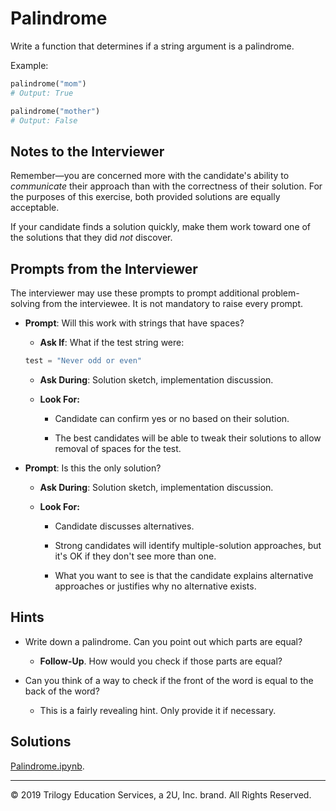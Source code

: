# Palindrome

Write a function that determines if a string argument is a palindrome.

Example:

```python
palindrome("mom")
# Output: True

palindrome("mother")
# Output: False
```

## Notes to the Interviewer

Remember—you are concerned more with the candidate's ability to _communicate_ their approach than with the correctness of their solution. For the purposes of this exercise, both provided solutions are equally acceptable.

If your candidate finds a solution quickly, make them work toward one of the solutions that they did _not_ discover.

## Prompts from the Interviewer

The interviewer may use these prompts to prompt additional problem-solving from the interviewee. It is not mandatory to raise every prompt.

* **Prompt**: Will this work with strings that have spaces?

  * **Ask If**: What if the test string were:

  ```python
  test = "Never odd or even"
  ```

  * **Ask During**: Solution sketch, implementation discussion.

  * **Look For:**

    * Candidate can confirm yes or no based on their solution.

    * The best candidates will be able to tweak their solutions to allow removal of spaces for the test.
  
* **Prompt**: Is this the only solution?

  * **Ask During**: Solution sketch, implementation discussion.

  * **Look For:**

    * Candidate discusses alternatives.

    * Strong candidates will identify multiple-solution approaches, but it's OK if they don't see more than one.
  
    * What you want to see is that the candidate explains alternative approaches or justifies why no alternative exists.

## Hints

* Write down a palindrome. Can you point out which parts are equal?

  * **Follow-Up**. How would you check if those parts are equal?

* Can you think of a way to check if the front of the word is equal to the back of the word?

  * This is a fairly revealing hint. Only provide it if necessary.

## Solutions

[Palindrome.ipynb](Solved/Palindrome.ipynb).

---

© 2019 Trilogy Education Services, a 2U, Inc. brand. All Rights Reserved.

